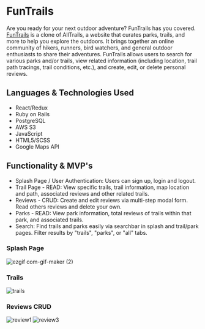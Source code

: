 # FunTrails

Are you ready for your next outdoor adventure? FunTrails has you covered. [FunTrails](https://fun-trails.herokuapp.com/) is a clone of AllTrails, a website that curates parks, trails, and more to help you explore the outdoors. It brings together an online community of hikers, runners, bird watchers, and general outdoor enthusiasts to share their adventures. FunTrails allows users to search for various parks and/or trails, view related information (including location, trail path tracings, trail conditions, etc.), and create, edit, or delete personal reviews. 

## Languages & Technologies Used
  * React/Redux
  * Ruby on Rails
  * PostgreSQL
  * AWS S3
  * JavaScript
  * HTML5/SCSS
  * Google Maps API

## Functionality & MVP's
  * Splash Page / User Authentication: Users can sign up, login and logout.
  * Trail Page - READ: View specific trails, trail information, map location and path, associated reviews and other related trails.
  * Reviews - CRUD: Create and edit reviews via multi-step modal form. Read others reviews and delete your own.
  * Parks - READ: View park information, total reviews of trails within that park, and associated trails. 
  * Search: Find trails and parks easily via searchbar in splash and trail/park pages. Filter results by "trails", "parks", or "all" tabs.

### Splash Page
![ezgif com-gif-maker (2)](https://user-images.githubusercontent.com/40174573/173404436-1876e1a9-2164-4dfc-b3b6-268e9038cb70.gif)


### Trails
![trails](https://user-images.githubusercontent.com/40174573/173401885-c62df671-1cb4-4fea-85e3-46fdadf8e8f4.png)

### Reviews CRUD

![review1](https://user-images.githubusercontent.com/40174573/173402014-b26d5266-2fc0-4f46-83a6-f654944b8a39.png)
![review3](https://user-images.githubusercontent.com/40174573/173402622-a8a8fdbd-5b71-4d6b-a401-5f930b09a3b9.png)
